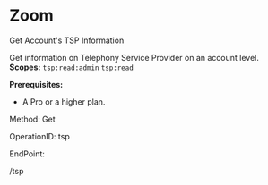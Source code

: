 #     Zoom


Get Account's TSP Information

Get information on Telephony Service Provider on an account level.
**Scopes:** `tsp:read:admin` `tsp:read`
 

**Prerequisites:**
* A Pro or a higher plan.

Method: Get

OperationID: tsp

EndPoint:

/tsp
